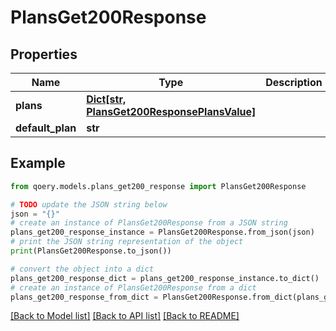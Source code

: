 # PlansGet200Response


## Properties

Name | Type | Description | Notes
------------ | ------------- | ------------- | -------------
**plans** | [**Dict[str, PlansGet200ResponsePlansValue]**](PlansGet200ResponsePlansValue.md) |  | 
**default_plan** | **str** |  | 

## Example

```python
from qoery.models.plans_get200_response import PlansGet200Response

# TODO update the JSON string below
json = "{}"
# create an instance of PlansGet200Response from a JSON string
plans_get200_response_instance = PlansGet200Response.from_json(json)
# print the JSON string representation of the object
print(PlansGet200Response.to_json())

# convert the object into a dict
plans_get200_response_dict = plans_get200_response_instance.to_dict()
# create an instance of PlansGet200Response from a dict
plans_get200_response_from_dict = PlansGet200Response.from_dict(plans_get200_response_dict)
```
[[Back to Model list]](../README.md#documentation-for-models) [[Back to API list]](../README.md#documentation-for-api-endpoints) [[Back to README]](../README.md)


